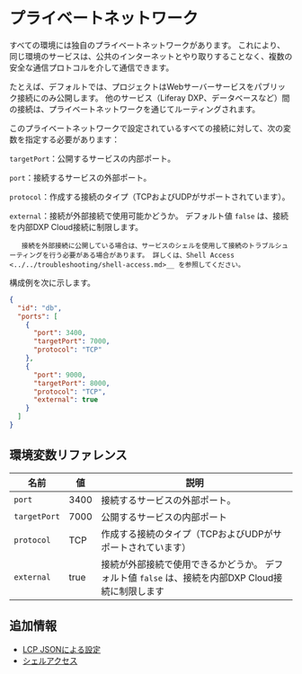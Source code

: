 # プライベートネットワーク

すべての環境には独自のプライベートネットワークがあります。 これにより、同じ環境のサービスは、公共のインターネットとやり取りすることなく、複数の安全な通信プロトコルを介して通信できます。

たとえば、デフォルトでは、プロジェクトはWebサーバーサービスをパブリック接続にのみ公開します。 他のサービス（Liferay DXP、データベースなど）間の接続は、プライベートネットワークを通じてルーティングされます。

このプライベートネットワークで設定されているすべての接続に対して、次の変数を指定する必要があります：

`targetPort`：公開するサービスの内部ポート。

`port`：接続するサービスの外部ポート。

`protocol`：作成する接続のタイプ（TCPおよびUDPがサポートされています）。

`external`：接続が外部接続で使用可能かどうか。 デフォルト値 `false` は、接続を内部DXP Cloud接続に制限します。

```tip::
   接続を外部接続に公開している場合は、サービスのシェルを使用して接続のトラブルシューティングを行う必要がある場合があります。 詳しくは、Shell Access <../../troubleshooting/shell-access.md>__ を参照してください。
```

構成例を次に示します。

```json
{
  "id": "db",
  "ports": [
    {
      "port": 3400,
      "targetPort": 7000,
      "protocol": "TCP"
    },
    {
      "port": 9000,
      "targetPort": 8000,
      "protocol": "TCP",
      "external": true
    }
  ]
}
```

<a name="environment-variables-reference" />

## 環境変数リファレンス

| 名前           | 値 | 説明                                                         |
| ------------ | ----- | ---------------------------------------------------------- |
| `port`          | 3400  | 接続するサービスの外部ポート。                                            |
| `targetPort` | 7000  | 公開するサービスの内部ポート                                             |
| `protocol`      | TCP   | 作成する接続のタイプ（TCPおよびUDPがサポートされています）                           |
| `external`   | true  | 接続が外部接続で使用できるかどうか。 デフォルト値 `false` は、接続を内部DXP Cloud接続に制限します |

<a name="additional-information" />

## 追加情報

* [LCP JSONによる設定](../../reference/configuration-via-lcp-json.md)
* [シェルアクセス](../../troubleshooting/shell-access.md)
